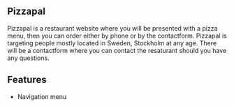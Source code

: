 ## Pizzapal
Pizzapal is a restaurant website where you will be presented with a pizza menu, then you can order either by phone or by the contactform. Pizzapal is targeting people mostly located in Sweden, Stockholm at any age. There will be a contactform where you can contact the resaturant should you have any questions.

## Features
* Navigation menu